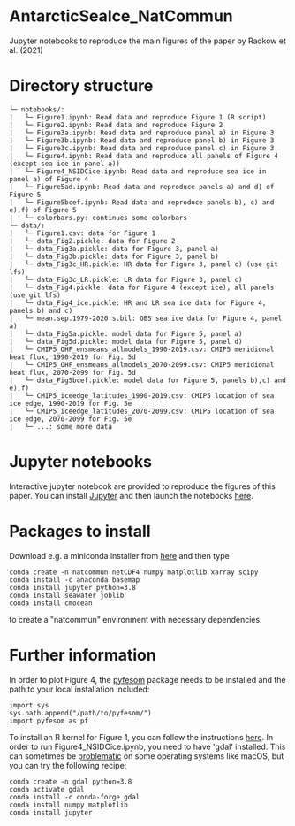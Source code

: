 # AntarcticSeaIce_NatCommun
Jupyter notebooks to reproduce the main figures of the paper by Rackow et al. (2021)

# Directory structure
```
└─ notebooks/:
|   └─ Figure1.ipynb: Read data and reproduce Figure 1 (R script)
|   └─ Figure2.ipynb: Read data and reproduce Figure 2
|   └─ Figure3a.ipynb: Read data and reproduce panel a) in Figure 3
|   └─ Figure3b.ipynb: Read data and reproduce panel b) in Figure 3
|   └─ Figure3c.ipynb: Read data and reproduce panel c) in Figure 3
|   └─ Figure4.ipynb: Read data and reproduce all panels of Figure 4 (except sea ice in panel a))
|   └─ Figure4_NSIDCice.ipynb: Read data and reproduce sea ice in panel a) of Figure 4
|   └─ Figure5ad.ipynb: Read data and reproduce panels a) and d) of Figure 5
|   └─ Figure5bcef.ipynb: Read data and reproduce panels b), c) and e),f) of Figure 5
|   └─ colorbars.py: continues some colorbars
└─ data/:
|   └─ Figure1.csv: data for Figure 1
|   └─ data_Fig2.pickle: data for Figure 2
|   └─ data_Fig3a.pickle: data for Figure 3, panel a)
|   └─ data_Fig3b.pickle: data for Figure 3, panel b)
|   └─ data_Fig3c_HR.pickle: HR data for Figure 3, panel c) (use git lfs)
|   └─ data_Fig3c_LR.pickle: LR data for Figure 3, panel c)
|   └─ data_Fig4.pickle: data for Figure 4 (except ice), all panels (use git lfs)
|   └─ data_Fig4_ice.pickle: HR and LR sea ice data for Figure 4, panels b) and c)
|   └─ mean.sep.1979-2020.s.bil: OBS sea ice data for Figure 4, panel a)
|   └─ data_Fig5a.pickle: model data for Figure 5, panel a)
|   └─ data_Fig5d.pickle: model data for Figure 5, panel d)
|   └─ CMIP5_OHF_ensmeans_allmodels_1990-2019.csv: CMIP5 meridional heat flux, 1990-2019 for Fig. 5d
|   └─ CMIP5_OHF_ensmeans_allmodels_2070-2099.csv: CMIP5 meridional heat flux, 2070-2099 for Fig. 5d
|   └─ data_Fig5bcef.pickle: model data for Figure 5, panels b),c) and e),f)
|   └─ CMIP5_iceedge_latitudes_1990-2019.csv: CMIP5 location of sea ice edge, 1990-2019 for Fig. 5e
|   └─ CMIP5_iceedge_latitudes_2070-2099.csv: CMIP5 location of sea ice edge, 2070-2099 for Fig. 5e
|   └─ ...: some more data
```
# Jupyter notebooks
Interactive jupyter notebook are provided to reproduce the figures of this paper. You can install [Jupyter](https://jupyter.org/) and then launch the notebooks [here](https://github.com/trackow/AntarcticSeaIce_NatCommun/blob/main/notebooks/).

# Packages to install

Download e.g. a miniconda installer from [here](https://docs.conda.io/en/latest/miniconda.html#macos-installers) and then type
```
conda create -n natcommun netCDF4 numpy matplotlib xarray scipy
conda install -c anaconda basemap
conda install jupyter python=3.8
conda install seawater joblib
conda install cmocean
```
to create a "natcommun" environment with necessary dependencies. 

# Further information
In order to plot Figure 4, the [pyfesom](https://pyfesom.readthedocs.io/en/latest/installation.html) package needs to be installed and the path to your local installation
included:
```
import sys
sys.path.append("/path/to/pyfesom/")
import pyfesom as pf
```
To install an R kernel for Figure 1, you can follow the instructions [here](https://richpauloo.github.io/2018-05-16-Installing-the-R-kernel-in-Jupyter-Lab/).
In order to run Figure4_NSIDCice.ipynb, you need to have 'gdal' installed. This can sometimes be [problematic](https://stackoverflow.com/questions/33574902/install-gdal-using-conda) on some operating systems like macOS, but you can try the following recipe:
```
conda create -n gdal python=3.8
conda activate gdal
conda install -c conda-forge gdal
conda install numpy matplotlib 
conda install jupyter
```
